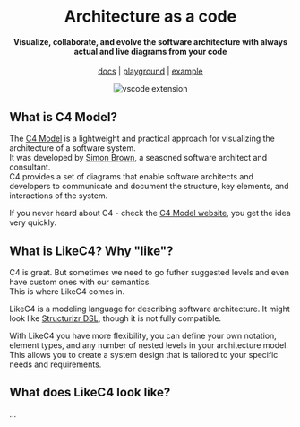 <div align="center">
  <h1>
    Architecture as a code
  </h1>
  <h4>
    Visualize, collaborate, and evolve the software architecture with always actual and live diagrams from your code
  </h4>
  
  [docs](https://likec4.dev/docs/) | [playground](https://likec4.dev/playground/) | [example](https://likec4.dev/examples/bigbank/likec4/)

  ![vscode extension](https://github.com/likec4/likec4/assets/824903/d6994540-55d1-4167-b66b-45056754cc29)

</div>

## What is C4 Model?

The [C4 Model](https://c4model.com/) is a lightweight and practical approach for visualizing the architecture of a software system.  
It was developed by [Simon Brown](http://simonbrown.je/), a seasoned software architect and consultant.  
C4 provides a set of diagrams that enable software architects and developers to communicate and document the structure, key elements, and interactions of the system.

If you never heard about C4 - check the [C4 Model website](https://c4model.com/), you get the idea very quickly.


## What is LikeC4? Why "like"?

C4 is great. But sometimes we need to go futher suggested levels and even have custom ones with our semantics.  
This is where LikeC4 comes in.

LikeC4 is a modeling language for describing software architecture. It might look like [Structurizr DSL](https://github.com/structurizr/dsl), though it is not
fully compatible.

With LikeC4 you have more flexibility, you can define your own notation, element types, and any number of nested levels in your architecture model.  
This allows you to create a system design that is tailored to your specific needs and requirements.


## What does LikeC4 look like?

...
